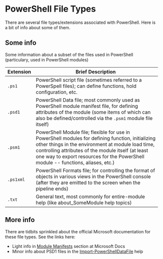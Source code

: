 # PowerShell File Types
There are several file types/extensions associated with PowerShell. Here is a bit of info about some of them.

## Some info
Some information about a subset of the files used in PowerShell (particulary, used in PowerShell modules)

| Extension | Brief Description |
| --------- | ----------------- |
`.ps1` | PowerShell script file (sometimes referred to a PowerSpell files); can define functions, hold configuration, etc.
`.psd1` | PowerShell Data file; most commonly used as PowerShell module manifest file, for defining attributes of the module (some items of which can also be defined/controlled via the `.psm1` module file itself)
`.psm1` | PowerShell Module file; flexible for use in PowerShell modules for defining function, initializing other things in the environment at module load time, controlling attributes of the module itself (at least one way to export resources for the PowerShell module -- functions, aliases, etc.)
`.ps1xml` | PowerShell Formats file; for controlling the format of objects in various views in the PowerShell console (after they are emitted to the screen when the pipeline ends)
`.txt` | General text, most commonly for entire-module help (like about_SomeModule help topics)

## More info
There are tidbits sprinkled about the official Microsoft documentation for these file types.  See the links here:
- Light info in [Module Manifests](https://docs.microsoft.com/en-us/powershell/scripting/developer/module/understanding-a-windows-powershell-module#module-manifests) section at Microsoft Docs
- Minor info about PSD1 files in the [Import-PowerShellDataFile](https://docs.microsoft.com/en-us/powershell/module/microsoft.powershell.utility/import-powershelldatafile) help
